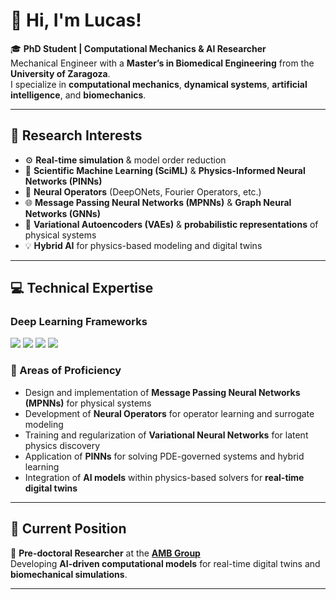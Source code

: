 # 👋 Hi, I'm **Lucas**!

🎓 **PhD Student | Computational Mechanics & AI Researcher**  
Mechanical Engineer with a **Master’s in Biomedical Engineering** from the **University of Zaragoza**.  
I specialize in **computational mechanics**, **dynamical systems**, **artificial intelligence**, and **biomechanics**.

---

## 🔬 Research Interests

- ⚙️ **Real-time simulation** & model order reduction  
- 🧠 **Scientific Machine Learning (SciML)** & **Physics-Informed Neural Networks (PINNs)**  
- 🔗 **Neural Operators** (DeepONets, Fourier Operators, etc.)  
- 🌐 **Message Passing Neural Networks (MPNNs)** & **Graph Neural Networks (GNNs)**  
- 🎲 **Variational Autoencoders (VAEs)** & **probabilistic representations** of physical systems  
- 💡 **Hybrid AI** for physics-based modeling and digital twins  

---

## 💻 Technical Expertise

### Deep Learning Frameworks
<p align="left">
  <img src="https://img.shields.io/badge/PyTorch-%23EE4C2C.svg?style=for-the-badge&logo=pytorch&logoColor=white"/>
  <img src="https://img.shields.io/badge/PyTorch%20Lightning-792EE5?style=for-the-badge&logo=pytorchlightning&logoColor=white"/>
  <img src="https://img.shields.io/badge/Weights_&_Biases-%23FFBE00.svg?style=for-the-badge&logo=weightsandbiases&logoColor=black"/>
  <img src="https://img.shields.io/badge/Scikit--learn-%23F7931E.svg?style=for-the-badge&logo=scikit-learn&logoColor=white"/>
</p>

### 🧠 Areas of Proficiency
- Design and implementation of **Message Passing Neural Networks (MPNNs)** for physical systems  
- Development of **Neural Operators** for operator learning and surrogate modeling  
- Training and regularization of **Variational Neural Networks** for latent physics discovery  
- Application of **PINNs** for solving PDE-governed systems and hybrid learning  
- Integration of **AI models** within physics-based solvers for **real-time digital twins**

---

## 🧭 Current Position
📍 **Pre-doctoral Researcher** at the [**AMB Group**](https://amb.unizar.es/)  
Developing **AI-driven computational models** for real-time digital twins and **biomechanical simulations**.

---

##
